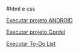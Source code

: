 #html e css

<a href="https://joao-aquino25.github.io/projeto-android/"> Executar projeto ANDROID </a>

<a href="https://joao-aquino25.github.io/projeto-cordel/"> Executar projeto Cordel </a>

<a href="https://joao-aquino25.github.io/projeto-to-do-list/">Executar To-Do List</a>
